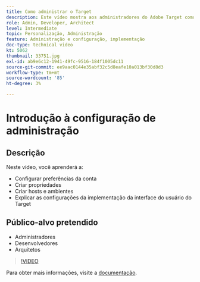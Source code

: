 ```yaml
---
title: Como administrar o Target
description: Este vídeo mostra aos administradores do Adobe Target como configurar as preferências da conta, criar propriedades e criar hosts e ambientes. Saiba como explicar as configurações da implementação da interface do usuário do Target.
role: Admin, Developer, Architect
level: Intermediate
topic: Personalização, Administração
feature: Administração e configuração, implementação
doc-type: technical video
kt: 5062
thumbnail: 33751.jpg
exl-id: ab9e6c12-1941-49fc-9516-184f1005dc11
source-git-commit: ee9aac0144e35abf32c5d8eafe10a013bf30d8d3
workflow-type: tm+mt
source-wordcount: '85'
ht-degree: 3%

---
```


# Introdução à configuração de administração

## Descrição

Neste vídeo, você aprenderá a:

* Configurar preferências da conta
* Criar propriedades
* Criar hosts e ambientes
* Explicar as configurações da implementação da interface do usuário do Target

## Público-alvo pretendido

* Administradores
* Desenvolvedores
* Arquitetos

>[!VIDEO](https://video.tv.adobe.com/v/33751/?quality=12)

Para obter mais informações, visite a [documentação](https://docs.adobe.com/content/help/en/target/using/administer/administrating-target.html).
